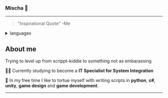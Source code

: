 ### Mischa 🧸
---
>"Inspirational Quote" -Me

<details>
<summary>languages</summary>

| Rank | Languages |
|-----:|-----------|
|     1| Python    |
|     2| C#        |
|     3|           |

</details>

## About me

Trying to level up from scrippt-kiddie to something not as embarassing

👨‍🎓 Currently studying to become a **IT Specialist for System Integration**

🌱 In my free time I like to tortue myself with writing scripts in **python**, **c#**, **unity**, **game design** and **game development**. 
 
---



<!--
**M1sch/M1sch** is a ✨ _special_ ✨ repository because its `README.md` (this file) appears on your GitHub profile.

Here are some ideas to get you started:

- 🔭 I’m currently working on ...
- 🌱 I’m currently learning ...
- 👯 I’m looking to collaborate on ...
- 🤔 I’m looking for help with ...
- 💬 Ask me about ...
- 📫 How to reach me: ...
- 😄 Pronouns: ...
- ⚡ Fun fact: ...
-->
